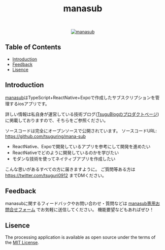 <h1 align="center"> manasub </h1> <br>
<p align="center">
  <a href="https://tsuguring.github.io/manasub-page/">
    <img alt="manasub" title="manasub" src="https://user-images.githubusercontent.com/52564598/168543964-ac74deee-26ee-45a4-9bc9-20ab4b673165.png">
  </a>
</p>

## Table of Contents

- [Introduction](#introduction)
- [Feedback](#feedback)
- [Lisence](#Lisence)

<!-- END doctoc generated TOC please keep comment here to allow auto update -->

## Introduction

<a href="https://tsugu-blog.vercel.app/">manasub</a>はTypeScript+ReactNative+Expoで作成したサブスクリプションを管理するiosアプリです。

詳しい情報は私自身が運営している技術ブログ([TsuguBlogのプロダクトページ](https://tsugu-blog.vercel.app/products/manasub))に掲載しておりますので、そちらをご参照ください。

ソースコードは完全にオープンソースで公開されています。
ソースコードURL: https://github.com/tsuguring/mana-sub

- ReactNative、Expoで開発しているアプリを参考にして開発を進めたい
- ReactNativeでどのように開発しているのかを学びたい
- モダンな技術を使ってネイティブアプリを作成したい

こんな思いがあるすべての方に届きますように。
ご質問等ある方は https://twitter.com/tsuguri0912 までDMください。

## Feedback

manasubに関するフィードバックやお問い合わせ・質問などは [manasub専用お問合せフォーム](https://docs.google.com/forms/d/e/1FAIpQLScpz38vrQ4KgTqT_4oj69h1clGFJHwil1E8BqaRgGtpb-JUTw/viewform) でお気軽に送信してください。 機能要望などもあればぜひ！ 

## Lisence
The processing application is available as open source under the terms of the [MIT License](https://opensource.org/licenses/MIT).
